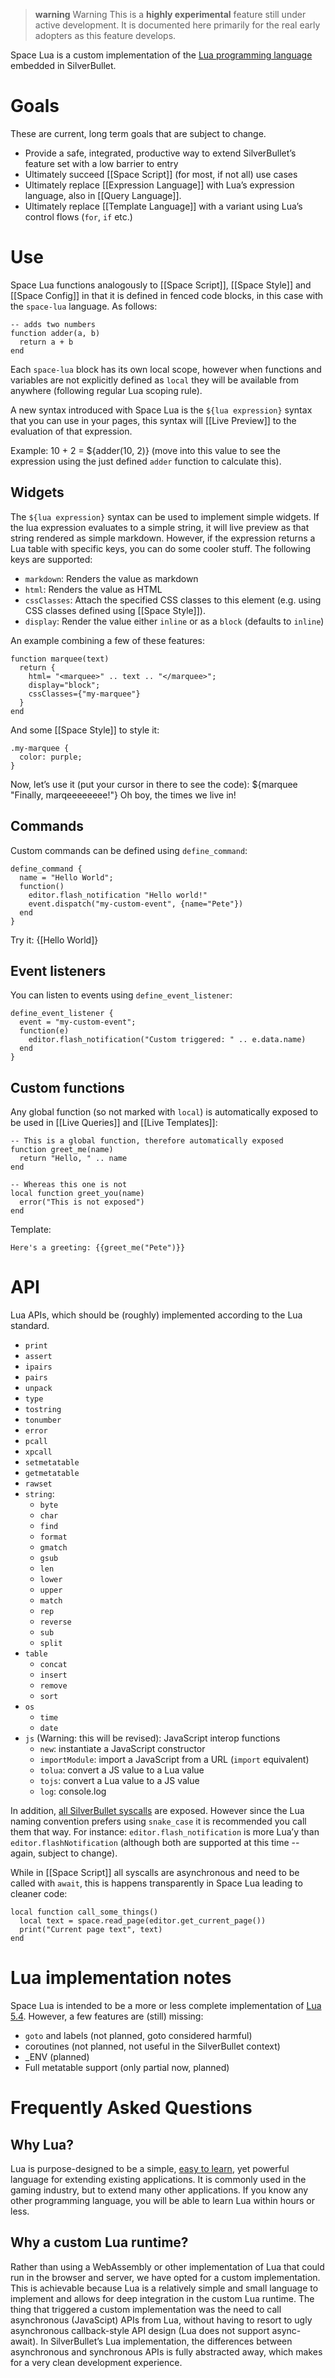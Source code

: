 > **warning** Warning
> This is a **highly experimental** feature still under active development. It is documented here primarily for the real early adopters as this feature develops.

Space Lua is a custom implementation of the [Lua programming language](https://lua.org/) embedded in SilverBullet.

# Goals
These are current, long term goals that are subject to change.

* Provide a safe, integrated, productive way to extend SilverBullet’s feature set with a low barrier to entry
* Ultimately succeed [[Space Script]] (for most, if not all) use cases
* Ultimately replace [[Expression Language]] with Lua’s expression language, also in [[Query Language]].
* Ultimately replace [[Template Language]] with a variant using Lua’s control flows (`for`, `if` etc.)

# Use
Space Lua functions analogously to [[Space Script]], [[Space Style]] and [[Space Config]] in that it is defined in fenced code blocks, in this case with the `space-lua` language. As follows:

```space-lua
-- adds two numbers
function adder(a, b)
  return a + b
end
```

Each `space-lua` block has its own local scope, however when functions and variables are not explicitly defined as `local` they will be available from anywhere (following regular Lua scoping rule).

A new syntax introduced with Space Lua is the `${lua expression}` syntax that you can use in your pages, this syntax will [[Live Preview]] to the evaluation of that expression.

Example: 10 + 2 = ${adder(10, 2)} (move into this value to see the expression using the just defined `adder` function to calculate this).

## Widgets
The `${lua expression}` syntax can be used to implement simple widgets. If the lua expression evaluates to a simple string, it will live preview as that string rendered as simple markdown. However, if the expression returns a Lua table with specific keys, you can do some cooler stuff. The following keys are supported:

* `markdown`: Renders the value as markdown
* `html`: Renders the value as HTML
* `cssClasses`: Attach the specified CSS classes to this element (e.g. using CSS classes defined using [[Space Style]]).
* `display`: Render the value either `inline` or as a `block` (defaults to `inline`)

An example combining a few of these features:

```space-lua
function marquee(text)
  return {
    html= "<marquee>" .. text .. "</marquee>";
    display="block";
    cssClasses={"my-marquee"}
  }
end
```

And some [[Space Style]] to style it:

```space-style
.my-marquee {
  color: purple;
}
```

Now, let’s use it (put your cursor in there to see the code):
${marquee "Finally, marqeeeeeeee!"}
Oh boy, the times we live in!

## Commands
Custom commands can be defined using `define_command`:

```space-lua
define_command {
  name = "Hello World";
  function()
    editor.flash_notification "Hello world!"
    event.dispatch("my-custom-event", {name="Pete"})
  end
}
```

Try it: {[Hello World]}

## Event listeners
You can listen to events using `define_event_listener`:

```space-lua
define_event_listener {
  event = "my-custom-event";
  function(e)
    editor.flash_notification("Custom triggered: " .. e.data.name)
  end
}
```

## Custom functions
Any global function (so not marked with `local`) is automatically exposed to be used in [[Live Queries]] and [[Live Templates]]:

```space-lua
-- This is a global function, therefore automatically exposed
function greet_me(name)
  return "Hello, " .. name
end

-- Whereas this one is not
local function greet_you(name)
  error("This is not exposed")
end
```

Template:
```template
Here's a greeting: {{greet_me("Pete")}}
```

# API
Lua APIs, which should be (roughly) implemented according to the Lua standard.
* `print`
* `assert`
* `ipairs`
* `pairs`
* `unpack`
* `type`
* `tostring`
* `tonumber`
* `error`
* `pcall`
* `xpcall`
* `setmetatable`
* `getmetatable`
* `rawset`
* `string`:
  * `byte`
  * `char`
  * `find`
  * `format`
  * `gmatch`
  * `gsub`
  * `len`
  * `lower`
  * `upper`
  * `match`
  * `rep`
  * `reverse`
  * `sub`
  * `split`
* `table`
  * `concat`
  * `insert`
  * `remove`
  * `sort`
* `os`
  * `time`
  * `date`
* `js` (Warning: this will be revised): JavaScript interop functions
  * `new`: instantiate a JavaScript constructor
  * `importModule`: import a JavaScript from a URL (`import` equivalent)
  * `tolua`: convert a JS value to a Lua value
  * `tojs`: convert a Lua value to a JS value
  * `log`: console.log

In addition, [all SilverBullet syscalls](https://jsr.io/@silverbulletmd/silverbullet/doc/syscalls) are exposed. However since the Lua naming convention prefers using `snake_case` it is recommended you call them that way. For instance: `editor.flash_notification` is more Lua’y than `editor.flashNotification` (although both are supported at this time -- again, subject to change).

While in [[Space Script]] all syscalls are asynchronous and need to be called with `await`, this is happens transparently in Space Lua leading to cleaner code:

```space-lua
local function call_some_things()
  local text = space.read_page(editor.get_current_page())
  print("Current page text", text)
end
```

# Lua implementation notes
Space Lua is intended to be a more or less complete implementation of [Lua 5.4](https://www.lua.org/manual/5.4/). However, a few features are (still) missing:

* `goto` and labels (not planned, goto considered harmful)
* coroutines (not planned, not useful in the SilverBullet context)
* _ENV (planned)
* Full metatable support (only partial now, planned)

# Frequently Asked Questions
## Why Lua?
Lua is purpose-designed to be a simple, [easy to learn](https://www.lua.org/manual/5.4/), yet powerful language for extending existing applications. It is commonly used in the gaming industry, but to extend many other applications. If you know any other programming language, you will be able to learn Lua within hours or less.

## Why a custom Lua runtime?
Rather than using a WebAssembly or other implementation of Lua that could run in the browser and server, we have opted for a custom implementation. This is achievable because Lua is a relatively simple and small language to implement and allows for deep integration in the custom Lua runtime. The thing that triggered a custom implementation was the need to call asynchronous (JavaScipt) APIs from Lua, without having to resort to ugly asynchronous callback-style API design (Lua does not support async-await). In SilverBullet’s Lua implementation, the differences between asynchronous and synchronous APIs is fully abstracted away, which makes for a very clean development experience.